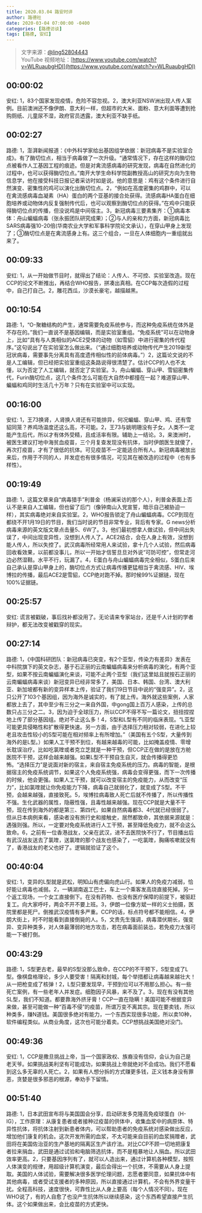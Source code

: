 ```yaml
---
title: 2020.03.04 路安时评
author: 路德社
date: 2020-03-04 07:00:00 -0400
categories: [路德访谈]
tags: [路德, 安红]
---
```


> 文字来源：[@ling52804443](https://twitter.com/ling52804443)  
> YouTube 视频地址：[https://www.youtube.com/watch?v=WLRuaubgHDI](https://www.youtube.com/watch?v=WLRuaubgHDI)

## 00:00:02

安红: 1，83个国家发现疫情，危险不容忽视。2，澳大利亚NSW洲出现人传人案例。目前澳洲还不像伊朗、意大利一样，但超市的大米、面粉、意大利面等遭到抢购厕纸、儿童尿不湿，政府官员透露，澳大利亚不缺手纸。

## 00:02:27

路德: 1，澎湃新闻报道：《中外科学家给出基因组学依据：新冠病毒不是实验室合成》。有了酶切位点，相当于病毒做了一次升级。“通常情况下，存在这样的酶切位点被看作人工基因工程的痕迹。但是对禽流感病毒的研究发现，病毒在自然进化的过程中，也可以获得酶切位点。”南开大学生命科学院副教授高山的研究方向为生物信息学，他在接受科技日报记者采访时如是说。他的意思是：鸡有这个条件进行自然演变、密集性的鸡可以演化出酶切位点。2，“例如在高度密集的鸡群中，可以在禽流感病毒血凝素（HA）蛋白的两个亚基的接合处获得。流感病毒HA蛋白在细胞培养或动物体内反复强制传代后，也可以观察到酶切位点的获得。”在鸡中只能获得酶切位点的传播，但没说鸡是中间宿主。3，新冠病毒三要素集齐：①病毒本体：舟山蝙蝠病毒（张永振团队研究成果）；②与人的亲和力方面，新冠病毒比SARS病毒强10-20倍(华南农业大学和军事科学院论文承认），在穿山甲身上发现了；③酶切位点是在禽流感身上有。这三个组合，一旦在人体细胞内一重组就出来了。

## 00:09:33

安红: 1，从一开始做节目时，就得出了结论：人传人、不可控、实验室改造。现在CCP的论文不断推出，再结合WHO报告，拼凑出真相。在CCP每次造假的过程中，自己打自己。2，雕花西瓜，沙漠长豪宅，越描越黑。

## 00:10:54

路德: 1，“O-聚糖结构的产生，通常需要免疫系统参与，而这种免疫系统在体外是不存在的。”我们一直说不是基因编辑，而是实验室重组。“免疫系统”可以在动物身上，比如“具有与人类相似的ACE2受体的动物（如雪貂）中进行密集的传代程序。”这句说出了在实验室怎么做出来。（“通过细胞培养或动物传代产生2019新型冠状病毒，需要事先分离具有高度遗传相似性的前体病毒。”）2，这篇论文说的不是人工编辑，但已经把实验室重组这条路说得很清楚了。估计CCP的人也不太懂，以为否定了人工编辑，就否定了实验室。3，舟山蝙蝠、穿山甲、雪貂密集传代，Furin酶切位点，这几个条件怎么可能在大自然中都撞在一起？难道穿山甲、蝙蝠和鸡同时生活几十万年？只有在实验室中可以实现。

## 00:16:00

安红: 1，王73换肾，人肾换人肾还有可能排异，何况蝙蝠、穿山甲、鸡、还有雪貂同笼？养鸡场温度还这么高，不可能。2，王73与姚明珊没有子女。人类不一定能产生后代，所以才有体外受精，且成活率有限。辅助上一结论。3，来澳洲时，被医生建议打地中海贫血疫苗，三个月复查发现没有抗体，当时伊朗医生就傻了，再次打疫苗，才有了很低的抗体。可见疫苗不一定能适合所有人。新冠病毒被放出来后，作用于不同的人，并发症也有很多情况，可见其在被改造的过程中（也有多样性）。

## 00:19:49

路德: 1，这篇文章来自“病毒猎手”利普金（杨澜采访的那个人），利普金表面上否认不是来自人工编辑，但也留了后门（像钟南山入党宣誓，暗示自己被胁迫一样），其实病毒绝对来自实验室。2，WHO报告锁定了舟山蝙蝠病毒。CCP到现在都绕不开1月19日的节目，我们当时说的节目非常专业，背后有专家。G news分析病毒来源的英文版文章点击量5、6W了。3，他们最初想拿人做试验，但中间出失误了，中间出现变异性，没想到人传人了。ACE2结合，会在人身上有效，没想到能人传人，所以失控了。武汉病毒所经常用人来试验，拿十几个人试验，然后病毒回收看效果，以前都没事儿，所以一开始才信誓旦旦对外说“可防可控”，但常走河边必然湿鞋。水平不行，玩漏了。4，E蛋白与舟山蝙蝠病毒完全相似，S蛋白后来自己承认是穿山甲身上的，酶切位点方式让病毒传播更猛相当于禽流感、HIV、埃博拉的传播，最后ACE2是雪貂，CCP绝对跑不掉。那时候99%证据链，现在100%证据链。

## 00:25:57

安红: 谎言被戳破，事后找补都没用了。无论请来专家站台，还是千人计划的学者辩护，都无法改变被戳穿的现实。

## 00:27:14

路德: 1，《中国科研团队：新冠病毒已突变，有2个亚型，传染力有差异》发表在中科院旗下的英文杂志，基于石正丽的云南蝙蝠病毒来分析病毒的演化，有两个亚型，如果不按云南蝙蝠演化来谈，可能不止两个亚型（我们这里姑且就按石正丽的云南蝙蝠病毒来谈）新冠变异已经非常多了，美国、日本、韩国、台湾、澳大利亚、新加坡都有新的变异样本上传，验证了我们19日节目中说的“强变异”。2，这只公开了103个基因组，因为海外是诚实的，有了就上传。海外就这些案例，人家都放上去了，其中至少有三分之一来自外国，中gong国上百万人感染，上传的总数只占三分之二。3，因为迫于全球压力，所以CCP不得不写一篇论文，扭扭捏捏地上传了部分基因组。绝对不止这么多！4，S型和L型有不同的临床表现。“L亚型可能更具侵略性和扩散得更快速。另一方面，由于选择压力相对较弱，在进化上较老且攻击性较小的S型可能在相对频率上有所增加。”（美国有五个S型，大量传到海外的是L型。）如果人工干预不到位，有越来越毒的可能，比如掩盖疫情、零增长耽误治疗。比如吃氯喹或者克立芝就是一种干预，但CCP正在做的是放在方舱医院不干预，这样会越来越强。如果L型不干预自生自灭，就会传播得更恐怖。“选择压力”是说面对新的宿主，来自宿主免疫系统的压力。病毒的智能，是根据宿主的免疫系统调节，如果这个人免疫系统强，病毒会变得更强，而下一次传播的时候，他会更强。如果人工干预，就可以改变宿主的免疫能力，从而改变“压力”，比如氯喹就让你免疫能力下降，病毒自己就弱化了，就变成了S型。不干预，会越来越强，直接致死。5，埃博拉病毒致人死亡后就不传播了，所以传播性不强。生化武器的属性，隐蔽性强，且毒性越来越强。现在CCP就是大量不干预，现在传到海外的都是第三、第四代，如果自然病毒都3、4代就已经很弱了。但从日本病例来看，感染者没有旅行史和接触史，居然都致命，其依据来源就是：遇强则强。所以，一定要对免疫系统进行人工干预，甚至降低免疫力，就不会这么致命。6，之前有一位香港战友，父亲在武汉，进不去医院快不行了，节目播出后有武汉战友送去了氯喹，送氯喹的那个战友也感染了，一吃氯喹，胸痛咳嗽就没有了，香港战友的老父也好了。逻辑就验证了这个。

## 00:40:04

安红: 1，变异的L型就是武松，明知山有虎偏向虎山行。如果人的免疫力减弱，恰好能让病毒也减弱。2，一辆湖南返工巴士，车上一个乘客发高烧直接死掉。另一个返工现场，一个女工直接倒下。在没有药物、也没有医疗保障的前提下，被驱赶复工。向大家呼吁，两会不开不要上班。3，伊朗一位像方斌一样的义士拍摄，医院里都是死尸。倒推武汉疫情有多严重。CCP的话，标点符号都不能相信。4，伊朗大街上，时不时能看到直接倒毙的人。5，文贵先生强调，病毒潜伏期长，强变异、变异种类多，对人体最薄弱的地方攻击，若在病毒面前装怂，若免疫力太强可能一下被打倒。

## 00:43:29

路德: 1，S型更古老，最早的S型没那么致命，在CCP的不干预下，S型变成了L型。像棋盘格理论，多少人要受害！隔离和封城，每个举措都让病毒越来越壮大！从一把枪变成了核弹！2，L型只要发现早，干预到位可以不用那么担心。有一些死亡案例，有一些老年人并发症。细胞因子风暴，来不及了。3，现在有没有其他SL型，我们不知道。都要靠海外挤牙膏！CCP一直在隐瞒！美国可能不根据变异来做，甚至可能做一种“百毒不侵”的疫苗，所谓万变不离其宗。现在要卖钱，所以种类多，赚N道钱。美国很多绝对有能力，一个东西实现很多功能，所以卖10种，软件编程类似。从商业角度，这次也可能分着卖。CCP想挑战美国绝对没门。

## 00:49:36

安红: 1，CCP是撒旦挑战上帝，当一个国家政权、族裔没有信仰，会认为自己是老天爷。如果挑战美利坚有可能成功，如果挑战上帝就绝对不会成功。我们不愿看到这么多无辜的人死亡。2，如果有人想分拆的方式赚更多钱，正义钱本身没有罪恶，贪婪是很多邪恶的根源，奉劝手下留情。

## 00:51:40

路德: 1，日本武田宣布将与美国国会分享，启动研发多克隆高免疫球蛋白（H-IG），工作原理：从康复患者或者接种过疫苗的供体中，收集血浆中的病原体、特异性抗体，将抗体注射到新患者体内，可以帮助患者的免疫系统对感染做出反应，增加他们康复的机会。这次开发所需的血浆，不太可能来自目前的血浆捐赠者，武田将在美国佐治亚的生产基地的隔离区生产该疗法。对比CCP不顾一切地把康复者拉来捐血，武田是通过试验和电脑筛选抗体，而不是粗暴地让人捐血。所以武田效率更高。2，只要基因序列有了，就可以人造出来，通过计算机各种模型，按照人体演变的规律，用超级计算机演变，最后会得出一个抗体，不需要从人身上提取。美国的人体试验，需要解决很多医学伦理问题，志愿者要同意，如果抗体中有其他病毒，或者受试支援者的多种原因，所以直接通过计算机，不会有外界变量干扰。全程高科技，速度很快，可靠性比从人身上要高（每个人情况不同）。现在WHO说了，有的人自愈了也没产生抗体所以继续感染，这个东西希望直接产生抗体。这个如果做出来，会比疫苗的方式更快。
